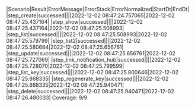 |Scenario|Result|ErrorMessage|ErrorStack|ErrorNormalized|StartDt|EndDt|
|step_create|successed||||2022-12-02 08:47:24.757065|2022-12-02 08:47:25.437164|
|step_show|successed||||2022-12-02 08:47:25.437164|2022-12-02 08:47:25.508993|
|step_list|successed||||2022-12-02 08:47:25.508993|2022-12-02 08:47:25.579799|
|step_list2|successed||||2022-12-02 08:47:25.580684|2022-12-02 08:47:25.656761|
|step_update|successed||||2022-12-02 08:47:25.656761|2022-12-02 08:47:25.727069|
|step_link_notification_hub|successed||||2022-12-02 08:47:25.728070|2022-12-02 08:47:25.799599|
|step_list_key|successed||||2022-12-02 08:47:25.800646|2022-12-02 08:47:25.868335|
|step_regenerate_key|successed||||2022-12-02 08:47:25.868335|2022-12-02 08:47:25.940471|
|step_delete|successed||||2022-12-02 08:47:25.940471|2022-12-02 08:47:26.480033|
Coverage: 9/9
